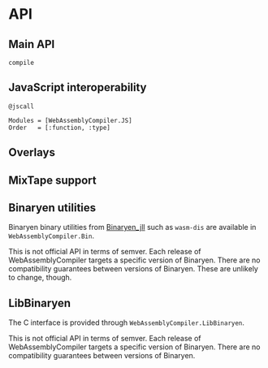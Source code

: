 # API

## Main API

```@docs
compile
```


## JavaScript interoperability


```@docs
@jscall
```


```@autodocs
Modules = [WebAssemblyCompiler.JS]
Order   = [:function, :type]
```

## Overlays

## MixTape support



## Binaryen utilities

Binaryen binary utilities from [Binaryen_jll](https://github.com/JuliaBinaryWrappers/Binaryen_jll.jl) 
such as `wasm-dis` are available in `WebAssemblyCompiler.Bin`.

This is not official API in terms of semver. 
Each release of WebAssemblyCompiler targets a specific version of Binaryen. 
There are no compatibility guarantees between versions of Binaryen. 
These are unlikely to change, though.

## LibBinaryen

The C interface is provided through `WebAssemblyCompiler.LibBinaryen`. 

This is not official API in terms of semver. 
Each release of WebAssemblyCompiler targets a specific version of Binaryen. 
There are no compatibility guarantees between versions of Binaryen.

